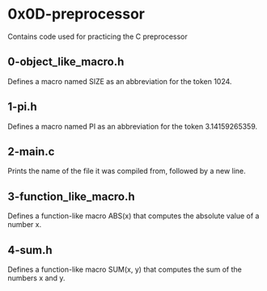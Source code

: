 # 0x0D-preprocessor
Contains code used for practicing the C preprocessor

## 0-object_like_macro.h
Defines a macro named SIZE as an abbreviation for the token 1024.

## 1-pi.h
Defines a macro named PI as an abbreviation for the token 3.14159265359.

## 2-main.c
Prints the name of the file it was compiled from, followed by a new line.

## 3-function_like_macro.h
Defines a function-like macro ABS(x) that computes the absolute value of a number x.

## 4-sum.h
Defines a function-like macro SUM(x, y) that computes the sum of the numbers x and y.